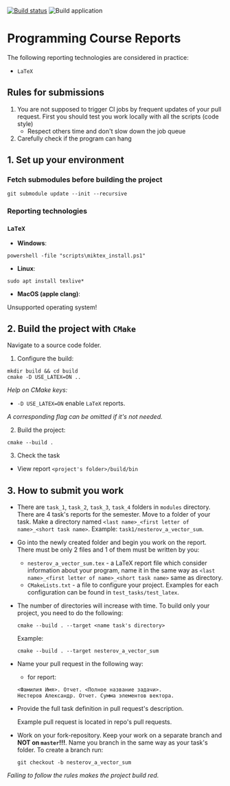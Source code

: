 [![Build status](https://ci.appveyor.com/api/projects/status/5hies4gp7lyrxs8n/branch/master?svg=true)](https://ci.appveyor.com/project/allnes/programming-course-reports/branch/master)
![Build application](https://github.com/learning-process/programming_course_reports/workflows/Build%20application/badge.svg?branch=master)

# Programming Course Reports

The following reporting technologies are considered in practice:
  * `LaTeX`

## Rules for submissions
1. You are not supposed to trigger CI jobs by frequent updates of your pull request. First you should test you work locally with all the scripts (code style)
    * Respect others time and don't slow down the job queue
2. Carefully check if the program can hang

## 1. Set up your environment
### Fetch submodules before building the project
```
git submodule update --init --recursive
```

### Reporting technologies
### `LaTeX`
  * **Windows**:

  ```
  powershell -file "scripts\miktex_install.ps1"  
  ```

  * **Linux**:
  ```
  sudo apt install texlive*
  ```
  * **MacOS (apple clang)**:

  Unsupported operating system!

## 2. Build the project with `CMake`
Navigate to a source code folder.

1) Configure the build:

  ```
  mkdir build && cd build
  cmake -D USE_LATEX=ON ..
  ```
*Help on CMake keys:*
- `-D USE_LATEX=ON` enable `LaTeX` reports.

*A corresponding flag can be omitted if it's not needed.*

2) Build the project:
  ```
  cmake --build .
  ```
3) Check the task
  * View report `<project's folder>/build/bin`

## 3. How to submit you work
* There are `task_1`, `task_2`, `task_3`, `task_4` folders in `modules` directory. There are 4 task's reports for the semester. Move to a folder of your task. Make a directory named `<last name>_<first letter of name>_<short task name>`. Example: `task1/nesterov_a_vector_sum`.
* Go into the newly created folder and begin you work on the report. There must be only 2 files and 1 of them must be written by you:
  - `nesterov_a_vector_sum.tex` - a LaTeX report file which consider information about your program, name it in the same way as `<last name>_<first letter of name>_<short task name>` same as directory.
  - `CMakeLists.txt` - a file to configure your project. Examples for each configuration can be found in `test_tasks/test_latex`.
* The number of directories will increase with time. To build only your project, you need to do the following:
  ```
  cmake --build . --target <name task's directory> 
  ```
  Example:
  ```
  cmake --build . --target nesterov_a_vector_sum 
  ```
* Name your pull request in the following way:
  * for report:
  ```
  <Фамилия Имя>. Отчет. <Полное название задачи>.
  Нестеров Александр. Отчет. Сумма элементов вектора.
  ```
* Provide the full task definition in pull request's description.

  Example pull request is located in repo's pull requests.

* Work on your fork-repository. Keep your work on a separate branch and **NOT on `master`!!!**. Name you branch in the same way as your task's folder. To create a branch run:
  ```
  git checkout -b nesterov_a_vector_sum
  ```

*Failing to follow the rules makes the project build red.*
